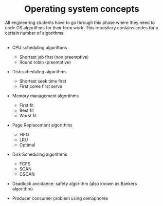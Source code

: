 <h1 align='center'>Operating system concepts</h1>
All engineering students have to go through this phase where they need to code OS algorithms for their term work. This repository contains codes for a certain number of algorithms.
<br> <br>

- CPU scheduling algorithms
  - Shortest job first (non preemptive)
  - Round robin (preemptive)

- Disk scheduling algorithms
  - Shortest seek time first 
  - First come first serve

- Memory management algorithms
  - First fit
  - Best fit
  - Worst fit  

- Page Replacement algorithms
  - FIFO
  - LRU
  - Optimal   

- Disk Scheduling algorithms
  - FCFS
  - SCAN
  - CSCAN  

- Deadlock avoidance: safety algorithm (also known as Bankers algorithm)

- Producer consumer problem using semaphores
